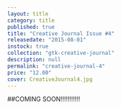 ```yaml
---
layout: title
category: title
published: true
title: "Creative Journal Issue #4"
releasedate: "2015-08-01"
instock: true
collection: "gtk-creative-journal"
description: null
permalink: "creative-journal-4"
price: "12.00"
cover: CreativeJournal4.jpg
---
```


##COMING SOON!!!!!!!!!!!
